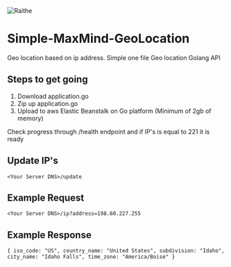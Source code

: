 ![Raithe](https://github.com/catmullet/Simple-MaxMind-GeoLocation/blob/master/smpgeoloc.png?raw=true)
# Simple-MaxMind-GeoLocation
Geo location based on ip address.  Simple one file Geo location Golang API

## Steps to get going
1. Download application.go
2. Zip up application.go
3. Upload to aws Elastic Beanstalk on Go platform (Minimum of 2gb of memory)

Check progress through /health endpoint and if IP's is equal to 221 it is ready

## Update IP's

`<Your Server DNS>/update`

## Example Request
`<Your Server DNS>/ip?address=198.60.227.255`
  
## Example Response 
`{
  iso_code: "US",
  country_name: "United States",
  subdivision: "Idaho",
  city_name: "Idaho Falls",
  time_zone: "America/Boise"
}`
